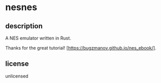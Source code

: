 # nesnes

## description
A NES emulator written in Rust.

Thanks for the great tutorial! [https://bugzmanov.github.io/nes_ebook/].

## license
unlicensed 
